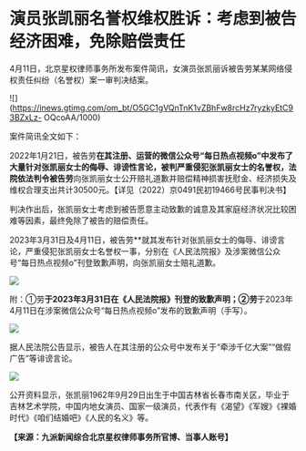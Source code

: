 # 演员张凯丽名誉权维权胜诉：考虑到被告经济困难，免除赔偿责任

4月11日，北京星权律师事务所发布案件简讯，女演员张凯丽诉被告劳某某网络侵权责任纠纷（名誉权）案一审判决结案。

![](https://inews.gtimg.com/om_bt/O5GC1gVQnTnK1vZBhFw8rcHz7ryzkyEtC93BZxLz-
OQcoAA/1000)

案件简讯全文如下：

2022年1月21日，被告劳**在其注册、运营的微信公众号“每日热点视频o”中发布了大量针对张凯丽女士的侮辱、诽谤性言论，被判严重侵犯张凯丽女士的名誉权，法院依法判令被告劳**向张凯丽女士公开赔礼道歉并赔偿精神损害抚慰金、经济损失及维权合理支出共计30500元。【详见（2022）京0491民初19466号民事判决书】

判决作出后，张凯丽女士考虑到被告愿意主动致歉的诚意及其家庭经济状况比较困难等因素，最终免除了被告的赔偿责任。

2023年3月31日及4月11日，被告劳**就其发布针对张凯丽女士的侮辱、诽谤言论，严重侵犯张凯丽女士名誉权一事，分别在《人民法院报》及涉案微信公众号“每日热点视频o”刊登致歉声明，向张凯丽女士赔礼道歉。

![](https://inews.gtimg.com/om_bt/OhPPqBqtDulmRcY33RjRtomExLkQPmyqpF9MhlG9bWHhsAA/1000)

附：①劳**于2023年3月31日在《人民法院报》刊登的致歉声明；②劳**于2023年4月11日在涉案微信公众号“每日热点视频o”发布的致歉声明（手写）。

![](https://inews.gtimg.com/om_bt/OUmQN4sOlM2aYIGkU8fbLa4f7GrxFn-3B56eJH8Jdai08AA/1000)

据人民法院公告显示，被告人在其注册的公众号中发布关于“牵涉千亿大案”“做假广告”等诽谤言论。

![](https://inews.gtimg.com/om_bt/O6FbnIEm2rlR48GZyszpZuJkMZ1018Bi134oy8Ur8gdjwAA/1000)

公开资料显示，张凯丽1962年9月29日出生于中国吉林省长春市南关区，毕业于吉林艺术学院，中国内地女演员、国家一级演员，代表作有《渴望》《军嫂》《裸婚时代》《咱们结婚吧》《人民的名义》等。

**【来源：九派新闻综合北京星权律师事务所官博、当事人账号】**

